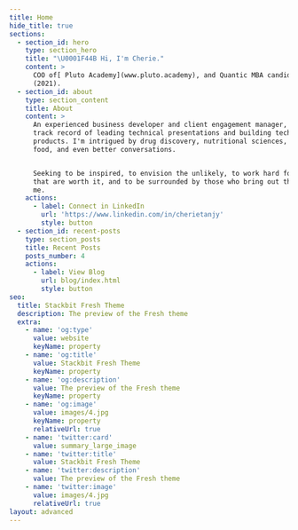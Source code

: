 ```yaml
---
title: Home
hide_title: true
sections:
  - section_id: hero
    type: section_hero
    title: "\U0001F44B Hi, I'm Cherie."
    content: >
      COO of[ Pluto Academy](www.pluto.academy), and Quantic MBA candidate
      (2021).
  - section_id: about
    type: section_content
    title: About
    content: >
      An experienced business developer and client engagement manager, with a
      track record of leading technical presentations and building tech
      products. I'm intrigued by drug discovery, nutritional sciences, fabulous
      food, and even better conversations.


      Seeking to be inspired, to envision the unlikely, to work hard for things
      that are worth it, and to be surrounded by those who bring out the best in
      me.
    actions:
      - label: Connect in LinkedIn
        url: 'https://www.linkedin.com/in/cherietanjy'
        style: button
  - section_id: recent-posts
    type: section_posts
    title: Recent Posts
    posts_number: 4
    actions:
      - label: View Blog
        url: blog/index.html
        style: button
seo:
  title: Stackbit Fresh Theme
  description: The preview of the Fresh theme
  extra:
    - name: 'og:type'
      value: website
      keyName: property
    - name: 'og:title'
      value: Stackbit Fresh Theme
      keyName: property
    - name: 'og:description'
      value: The preview of the Fresh theme
      keyName: property
    - name: 'og:image'
      value: images/4.jpg
      keyName: property
      relativeUrl: true
    - name: 'twitter:card'
      value: summary_large_image
    - name: 'twitter:title'
      value: Stackbit Fresh Theme
    - name: 'twitter:description'
      value: The preview of the Fresh theme
    - name: 'twitter:image'
      value: images/4.jpg
      relativeUrl: true
layout: advanced
---
```

